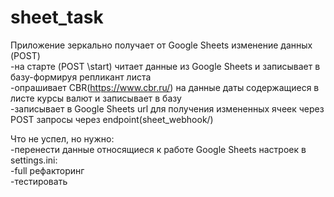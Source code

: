 # sheet_task

Приложение зеркально получает от Google Sheets изменение данных (POST)  
-на старте (POST \start) читает данные из Google Sheets и записывает в базу-формируя репликант листа  
-опрашивает CBR(https://www.cbr.ru/) на данные даты содержащиеся в листе курсы валют и записывает в базу  
-записывает в Google Sheets url для получения измененных ячеек через POST запросы через endpoint(sheet_webhook/)  

Что не успел, но нужно:  
-перенести данные относящиеся к работе Google Sheets настроек в settings.ini:  
-full рефакторинг  
-тестировать  
